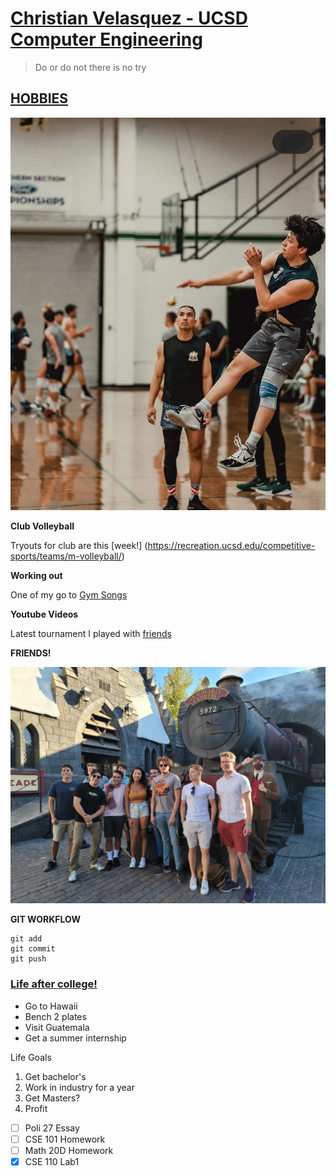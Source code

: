 # [Christian Velasquez - UCSD Computer Engineering](#christian-velasquez---ucsd-computer-engineering)
> Do or do not there is no try

## [HOBBIES](#hobbies)
![image](assets/Chris_Volleyball.jpg)

**Club Volleyball**

Tryouts for club are this [week!] (https://recreation.ucsd.edu/competitive-sports/teams/m-volleyball/)

**Working out**

One of my go to [Gym Songs](https://www.youtube.com/watch?v=dQw4w9WgXcQ)

**Youtube Videos**

Latest tournament I played with [friends](https://www.youtube.com/watch?v=q0HRdMcBtLM)

**FRIENDS!**

![image2](assets/Horror%20Nights.jpg)


**GIT WORKFLOW**
```
git add 
git commit
git push
```


### [Life after college!](#life-after-college)
- Go to Hawaii
- Bench 2 plates
- Visit Guatemala
- Get a summer internship

Life Goals
1. Get bachelor's
2. Work in industry for a year
3. Get Masters?
4. Profit

- [ ] Poli 27 Essay
- [ ] CSE 101 Homework
- [ ] Math 20D Homework
- [x] CSE 110 Lab1